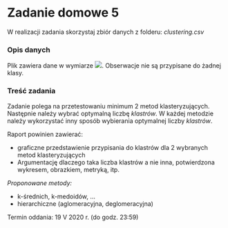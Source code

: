 # Zadanie domowe 5

W realizacji zadania skorzystaj zbiór danych z folderu: *clustering.csv*

### Opis danych
Plik zawiera dane w wymiarze <img src="https://render.githubusercontent.com/render/math?math=\mathbb{R}^2">. Obserwacje nie są przypisane do żadnej klasy. 

### Treść zadania
Zadanie polega na przetestowaniu minimum 2 metod klasteryzujących. Następnie należy wybrać optymalną liczbę *klastrów*. W każdej metodzie należy wykorzystać inny sposób wybierania optymalnej liczby *klastrów*.

Raport powinien zawierać:
- graficzne przedstawienie przypisania do klastrów dla 2 wybranych metod klasteryzujących
- Argumentację dlaczego taka liczba klastrów a nie inna, potwierdzona wykresem, obrazkiem, metryką, itp.

*Proponowane metody:*
- k-średnich, k-medoidów, ...
- hierarchiczne (aglomeracyjna, deglomeracyjna)

Termin oddania: 19 V 2020 r. (do godz. 23:59)
